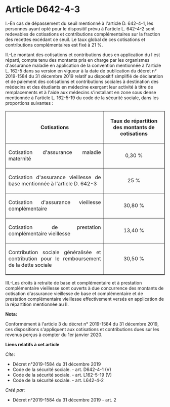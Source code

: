 # Article D642-4-3

I.-En cas de dépassement du seuil mentionné à l'article D. 642-4-1, les personnes ayant opté pour le dispositif prévu à
l'article L. 642-4-2 sont redevables de cotisations et contributions complémentaires sur la fraction des recettes excédant ce
seuil. Le taux global de ces cotisations et contributions complémentaires est fixé à 21 %. 

II.-Le montant des cotisations et contributions dues en application du I est réparti, compte tenu des montants pris en charge
par les organismes d'assurance maladie en application de la convention mentionnée à l'article L. 162-5 dans sa version en
vigueur à la date de publication du décret n° 2019-1584 du 31 décembre 2019 relatif au dispositif simplifié de déclaration et
de paiement des cotisations et contributions sociales à destination des médecins et des étudiants en médecine exerçant leur
activité à titre de remplacements et à l'aide aux médecins s'installant en zone sous dense mentionnée à l'article L. 162-5-19
du code de la sécurité sociale, dans les proportions suivantes : 

<table border="1">
  <tbody>
    <tr>
      <th>

Cotisations </th>
      <th>

Taux de répartition des montants de cotisations </th>
    </tr>
    <tr>
      <td align="justify">

Cotisation d'assurance maladie maternité </td>
      <td align="center">

0,30 % </td>
    </tr>
    <tr>
      <td align="justify">

Cotisation d'assurance vieillesse de base mentionnée à l'article D. 642-3 </td>
      <td align="center">

25 % </td>
    </tr>
    <tr>
      <td align="justify">

Cotisation d'assurance vieillesse complémentaire </td>
      <td align="center">

30,80 % </td>
    </tr>
    <tr>
      <td align="justify">

Cotisation de prestation complémentaire vieillesse </td>
      <td align="center">

13,40 % </td>
    </tr>
    <tr>
      <td align="justify">

Contribution sociale généralisée et contribution pour le remboursement de la dette sociale </td>
      <td align="center">

30,50 % </td>
    </tr>
  </tbody>
</table>

III.-Les droits à retraite de base et complémentaire et à prestation complémentaire vieillesse sont ouverts à due concurrence
des montants de cotisation d'assurance vieillesse de base et complémentaire et de prestation complémentaire vieillesse
effectivement versés en application de la répartition mentionnée au II.

**Nota:**

Conformément à l'article 3 du décret n° 2019-1584 du 31 décembre 2019, ces dispositions s'appliquent aux cotisations et
contributions dues sur les revenus perçus à compter du 1er janvier 2020.

**Liens relatifs à cet article**

_Cite_:

  - Décret n°2019-1584 du 31 décembre 2019
  - Code de la sécurité sociale. - art. D642-4-1 (V)
  - Code de la sécurité sociale. - art. L162-5-19  (V)
  - Code de la sécurité sociale. - art. L642-4-2

_Créé par_:

  - Décret n°2019-1584 du 31 décembre 2019 - art. 2
